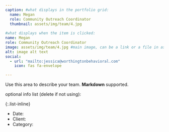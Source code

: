 ```yaml
---
caption: #what displays in the portfolio grid:
  name: Megan
  role: Community Outreach Coordinator
  thumbnail: assets/img/team/4.jpg
  
#what displays when the item is clicked:
name: Megan
role: Community Outreach Coordinator
image: assets/img/team/4.jpg #main image, can be a link or a file in assets/img/portfolio
alt: image alt text
social:
  - url: "mailto:jessica@worthingtonbehavioral.com"
    icon: fas fa-envelope

---
```

Use this area to describe your team. **Markdown** supported.

optional info list (delete if not using):

{:.list-inline} 
- Date: 
- Client: 
- Category: 


